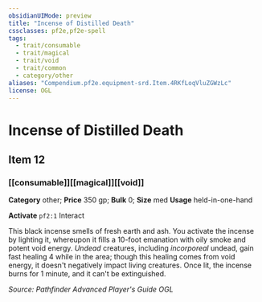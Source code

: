 ```yaml
---
obsidianUIMode: preview
title: "Incense of Distilled Death"
cssclasses: pf2e,pf2e-spell
tags:
  - trait/consumable
  - trait/magical
  - trait/void
  - trait/common
  - category/other
aliases: "Compendium.pf2e.equipment-srd.Item.4RKfLoqVluZGWzLc"
license: OGL
---
```

# Incense of Distilled Death
## Item 12
### [[consumable]][[magical]][[void]]

**Category** other; 
**Price** 350 gp; 
**Bulk** 0; **Size** med
**Usage** held-in-one-hand

**Activate** `pf2:1` Interact

This black incense smells of fresh earth and ash. You activate the incense by lighting it, whereupon it fills a 10-foot emanation with oily smoke and potent void energy. _Undead_ creatures, including _incorporeal_ undead, gain fast healing 4 while in the area; though this healing comes from void energy, it doesn't negatively impact living creatures. Once lit, the incense burns for 1 minute, and it can't be extinguished.

*Source: Pathfinder Advanced Player's Guide*
*OGL*